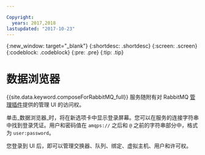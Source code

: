 ```yaml
---

Copyright:
  years: 2017,2018
lastupdated: "2017-10-23"
---
```


{:new_window: target="_blank"}
{:shortdesc: .shortdesc}
{:screen: .screen}
{:codeblock: .codeblock}
{:pre: .pre}
{:tip: .tip}

# 数据浏览器

{{site.data.keyword.composeForRabbitMQ_full}} 服务随附有对 RabbitMQ [管理插件](https://www.rabbitmq.com/management.html)提供的管理 UI 的访问权。

单击_数据浏览器_时，将在新选项卡中显示登录屏幕。您可以在服务的连接字符串中找到登录凭证。用户和密码值在 `amqps://` 之后和 `@` 之前的字符串部分中，格式为 `user:password`。

您登录到 UI 后，即可以管理交换器、队列、绑定、虚拟主机、用户和许可权。 
